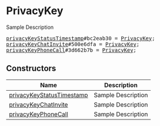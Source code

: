 # PrivacyKey

Sample Description

<pre>
<a href="../constructor/privacyKeyStatusTimestamp">privacyKeyStatusTimestamp</a>#bc2eab30 = <a href="../type/PrivacyKey.md">PrivacyKey</a>;
<a href="../constructor/privacyKeyChatInvite">privacyKeyChatInvite</a>#500e6dfa = <a href="../type/PrivacyKey.md">PrivacyKey</a>;
<a href="../constructor/privacyKeyPhoneCall">privacyKeyPhoneCall</a>#3d662b7b = <a href="../type/PrivacyKey.md">PrivacyKey</a>;
</pre>

## Constructors

| Name | Description |
|------|-------------|
| [privacyKeyStatusTimestamp](../constructor/privacyKeyStatusTimestamp.md) | Sample Description |
| [privacyKeyChatInvite](../constructor/privacyKeyChatInvite.md) | Sample Description |
| [privacyKeyPhoneCall](../constructor/privacyKeyPhoneCall.md) | Sample Description |

